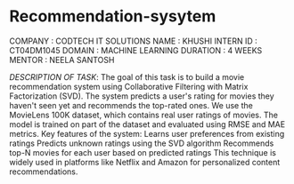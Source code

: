 # Recommendation-sysytem

COMPANY : CODTECH IT SOLUTIONS
NAME : KHUSHI
INTERN ID : CT04DM1045
DOMAIN : MACHINE 
LEARNING DURATION : 4 WEEKS
MENTOR : NEELA SANTOSH

*DESCRIPTION OF TASK*: 
The goal of this task is to build a movie recommendation system using Collaborative Filtering with Matrix Factorization (SVD). The system predicts a user's rating for movies they haven't seen yet and recommends the top-rated ones.
We use the MovieLens 100K dataset, which contains real user ratings of movies. The model is trained on part of the dataset and evaluated using RMSE and MAE metrics.
Key features of the system:
Learns user preferences from existing ratings
Predicts unknown ratings using the SVD algorithm
Recommends top-N movies for each user based on predicted ratings
This technique is widely used in platforms like Netflix and Amazon for personalized content recommendations.
